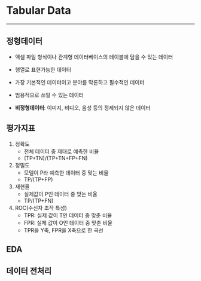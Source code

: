 # Tabular Data

---

## 정형데이터

- 엑셀 파일 형식이나 관계형 데이터베이스의 테이블에 담을 수 있는 데이터
- 행열로 표현가능한 데이터
- 가장 기본적인 데이터이고 분야를 막론하고 필수적인 데이터
- 범용적으로 쓰일 수 있는 데이터



- **비정형데이터**: 이미지, 비디오, 음성 등의 정제되지 않은 데이터

## 평가지표

1. 정확도
   - 전체 데이터 중 제대로 예측한 비율
   - (TP+TN)/(TP+TN+FP+FN)
2. 정밀도
   - 모델이 P라 예측한 데이터 중 맞는 비율
   - TP/(TP+FP)
3. 재현율
   - 실제값이 P인 데이터 중 맞는 비율
   - TP/(TP+FN)
4. ROC(수신자 조작 특성)
   - TPR: 실제 값이 T인 데이터 중 맞춘 비율
   - FPR: 실제 값이 O인 데이터 중 맞춘 비율
   - TPR을 Y축, FPR을 X축으로 한 곡선

## EDA

## 데이터 전처리